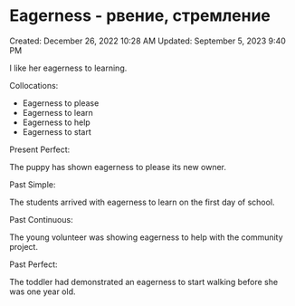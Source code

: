 # Eagerness - рвение, стремление

Created: December 26, 2022 10:28 AM
Updated: September 5, 2023 9:40 PM

I like her eagerness to learning.

Collocations:

- Eagerness to please
- Eagerness to learn
- Eagerness to help
- Eagerness to start

Present Perfect:

The puppy has shown eagerness to please its new owner.

Past Simple:

The students arrived with eagerness to learn on the first day of school.

Past Continuous:

The young volunteer was showing eagerness to help with the community project.

Past Perfect:

The toddler had demonstrated an eagerness to start walking before she was one year old.